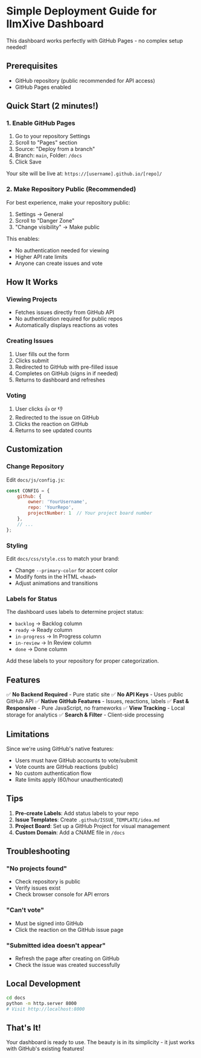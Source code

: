 # Simple Deployment Guide for llmXive Dashboard

This dashboard works perfectly with GitHub Pages - no complex setup needed!

## Prerequisites

- GitHub repository (public recommended for API access)
- GitHub Pages enabled

## Quick Start (2 minutes!)

### 1. Enable GitHub Pages

1. Go to your repository Settings
2. Scroll to "Pages" section
3. Source: "Deploy from a branch"
4. Branch: `main`, Folder: `/docs`
5. Click Save

Your site will be live at: `https://[username].github.io/[repo]/`

### 2. Make Repository Public (Recommended)

For best experience, make your repository public:
1. Settings → General
2. Scroll to "Danger Zone"
3. "Change visibility" → Make public

This enables:
- No authentication needed for viewing
- Higher API rate limits
- Anyone can create issues and vote

## How It Works

### Viewing Projects
- Fetches issues directly from GitHub API
- No authentication required for public repos
- Automatically displays reactions as votes

### Creating Issues
1. User fills out the form
2. Clicks submit
3. Redirected to GitHub with pre-filled issue
4. Completes on GitHub (signs in if needed)
5. Returns to dashboard and refreshes

### Voting
1. User clicks 👍 or 👎
2. Redirected to the issue on GitHub
3. Clicks the reaction on GitHub
4. Returns to see updated counts

## Customization

### Change Repository

Edit `docs/js/config.js`:
```javascript
const CONFIG = {
    github: {
        owner: 'YourUsername',
        repo: 'YourRepo',
        projectNumber: 1  // Your project board number
    },
    // ...
};
```

### Styling

Edit `docs/css/style.css` to match your brand:
- Change `--primary-color` for accent color
- Modify fonts in the HTML `<head>`
- Adjust animations and transitions

### Labels for Status

The dashboard uses labels to determine project status:
- `backlog` → Backlog column
- `ready` → Ready column
- `in-progress` → In Progress column
- `in-review` → In Review column
- `done` → Done column

Add these labels to your repository for proper categorization.

## Features

✅ **No Backend Required** - Pure static site
✅ **No API Keys** - Uses public GitHub API
✅ **Native GitHub Features** - Issues, reactions, labels
✅ **Fast & Responsive** - Pure JavaScript, no frameworks
✅ **View Tracking** - Local storage for analytics
✅ **Search & Filter** - Client-side processing

## Limitations

Since we're using GitHub's native features:
- Users must have GitHub accounts to vote/submit
- Vote counts are GitHub reactions (public)
- No custom authentication flow
- Rate limits apply (60/hour unauthenticated)

## Tips

1. **Pre-create Labels**: Add status labels to your repo
2. **Issue Templates**: Create `.github/ISSUE_TEMPLATE/idea.md`
3. **Project Board**: Set up a GitHub Project for visual management
4. **Custom Domain**: Add a CNAME file in `/docs`

## Troubleshooting

### "No projects found"
- Check repository is public
- Verify issues exist
- Check browser console for API errors

### "Can't vote"
- Must be signed into GitHub
- Click the reaction on the GitHub issue page

### "Submitted idea doesn't appear"
- Refresh the page after creating on GitHub
- Check the issue was created successfully

## Local Development

```bash
cd docs
python -m http.server 8000
# Visit http://localhost:8000
```

## That's It!

Your dashboard is ready to use. The beauty is in its simplicity - it just works with GitHub's existing features!
